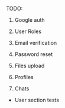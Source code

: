 TODO:

1. Google auth
2. User Roles
3. Email verification
4. Password reset

5. Files upload
6. Profiles
7. Chats

- User section tests
